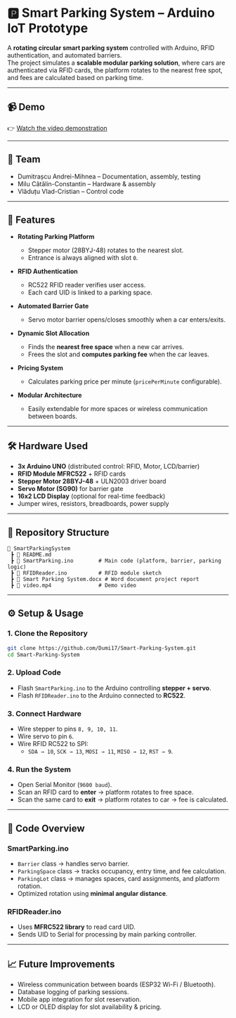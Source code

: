 # 🅿️ Smart Parking System – Arduino IoT Prototype

A **rotating circular smart parking system** controlled with Arduino, RFID authentication, and automated barriers.  
The project simulates a **scalable modular parking solution**, where cars are authenticated via RFID cards, the platform rotates to the nearest free spot, and fees are calculated based on parking time.

---

## 📹 Demo

👉 [Watch the video demonstration](./media/video.mp4)

---

## 👥 Team

- Dumitrașcu Andrei-Mihnea – Documentation, assembly, testing
- Milu Cătălin-Constantin – Hardware & assembly
- Vlăduțu Vlad-Cristian – Control code

---

## 🚀 Features

- **Rotating Parking Platform**

  - Stepper motor (28BYJ-48) rotates to the nearest slot.
  - Entrance is always aligned with slot `0`.

- **RFID Authentication**

  - RC522 RFID reader verifies user access.
  - Each card UID is linked to a parking space.

- **Automated Barrier Gate**

  - Servo motor barrier opens/closes smoothly when a car enters/exits.

- **Dynamic Slot Allocation**

  - Finds the **nearest free space** when a new car arrives.
  - Frees the slot and **computes parking fee** when the car leaves.

- **Pricing System**

  - Calculates parking price per minute (`pricePerMinute` configurable).

- **Modular Architecture**
  - Easily extendable for more spaces or wireless communication between boards.

---

## 🛠️ Hardware Used

- **3x Arduino UNO** (distributed control: RFID, Motor, LCD/barrier)
- **RFID Module MFRC522** + RFID cards
- **Stepper Motor 28BYJ-48** + ULN2003 driver board
- **Servo Motor (SG90)** for barrier gate
- **16x2 LCD Display** (optional for real-time feedback)
- Jumper wires, resistors, breadboards, power supply

---

## 📂 Repository Structure

```
📁 SmartParkingSystem
 ┣ 📜 README.md
 ┣ 📜 SmartParking.ino        # Main code (platform, barrier, parking logic)
 ┣ 📜 RFIDReader.ino          # RFID module sketch
 ┣ 📜 Smart Parking System.docx # Word document project report
 ┣ 📜 video.mp4               # Demo video
```

---

## ⚙️ Setup & Usage

### 1. Clone the Repository

```bash
git clone https://github.com/Dumi17/Smart-Parking-System.git
cd Smart-Parking-System
```

### 2. Upload Code

- Flash `SmartParking.ino` to the Arduino controlling **stepper + servo**.
- Flash `RFIDReader.ino` to the Arduino connected to **RC522**.

### 3. Connect Hardware

- Wire stepper to pins `8, 9, 10, 11`.
- Wire servo to pin `6`.
- Wire RFID RC522 to SPI:
  - `SDA → 10`, `SCK → 13`, `MOSI → 11`, `MISO → 12`, `RST → 9`.

### 4. Run the System

- Open Serial Monitor (`9600 baud`).
- Scan an RFID card to **enter** → platform rotates to free space.
- Scan the same card to **exit** → platform rotates to car → fee is calculated.

---

## 📜 Code Overview

### SmartParking.ino

- `Barrier` class → handles servo barrier.
- `ParkingSpace` class → tracks occupancy, entry time, and fee calculation.
- `ParkingLot` class → manages spaces, card assignments, and platform rotation.
- Optimized rotation using **minimal angular distance**.

### RFIDReader.ino

- Uses **MFRC522 library** to read card UID.
- Sends UID to Serial for processing by main parking controller.

---

## 📈 Future Improvements

- Wireless communication between boards (ESP32 Wi-Fi / Bluetooth).
- Database logging of parking sessions.
- Mobile app integration for slot reservation.
- LCD or OLED display for slot availability & pricing.
